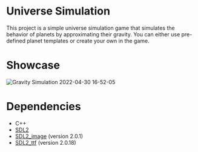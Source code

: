 # Universe Simulation
This project is a simple universe simulation game that simulates the behavior of planets by approximating their gravity. You can either use pre-defined planet templates or create your own in the game.

# Showcase
![Gravity Simulation 2022-04-30 16-52-05](https://user-images.githubusercontent.com/69256898/166110648-6d62891f-a82e-4569-af15-96635168c2a5.gif)

# Dependencies
- C++
- [SDL2](https://www.libsdl.org/download-2.0.php)
- [SDL2_image](https://www.libsdl.org/projects/SDL_image/) (version 2.0.1)
- [SDL2_ttf](https://www.libsdl.org/projects/SDL_ttf/) (version 2.0.18)